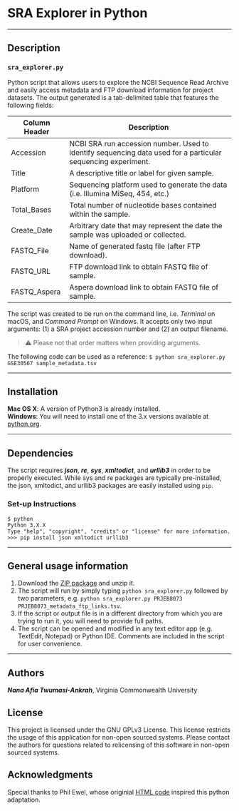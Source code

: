 # SRA Explorer in Python

---
## Description
### `sra_explorer.py`
Python script that allows users to explore the NCBI Sequence Read Archive and easily access metadata and FTP download information for project datasets. The output generated is a tab-delimited table that features the following fields: 

| Column Header  | Description |
|----------------|-------------|
| Accession  | NCBI SRA run accession number. Used to identify sequencing data used for a particular sequencing experiment. |
| Title | A descriptive title or label for given sample.  |
| Platform  | Sequencing platform used to generate the data (i.e. Illumina MiSeq, 454, etc.)  |
| Total_Bases  | Total number of nucleotide bases contained within the sample.  |
| Create_Date  | Arbitrary date that may represent the date the sample was uploaded or collected.  |
| FASTQ_File  | Name of generated fastq file (after FTP download). |
| FASTQ_URL  | FTP download link to obtain FASTQ file of sample.  |
| FASTQ_Aspera  | Aspera download link to obtain FASTQ file of sample. |

The script was created to be run on the command line, i.e. *Terminal* on macOS, and *Command Prompt* on Windows. It accepts only two input arguments: (1) a SRA project accession number and (2) an output filename.
> :warning: Please not that order matters when providing arguments. 

The following code can be used as a reference: `$ python sra_explorer.py GSE30567 sample_metadata.tsv`

---

## Installation
**Mac OS X**: A version of Python3 is already installed.  
**Windows**: You will need to install one of the 3.x versions available at [python.org](http://www.python.org/getit/).

---

## Dependencies
The script requires ***json***, ***re***, ***sys***, ***xmltodict***, and ***urllib3*** in order to be properly executed. While sys and re packages are typically pre-installed, the json, xmltodict, and urllib3 packages are easily installed using `pip`. 

### Set-up Instructions
```
$ python
Python 3.X.X
Type "help", "copyright", "credits" or "license" for more information.
>>> pip install json xmltodict urllib3
```

---

## General usage information

1. Download the [ZIP package](https://github.com/ananata/sra_explorer/archive/main.zip) and unzip it.
2. The script will run by simply typing `python sra_explorer.py` followed by two parameters, e.g. `python sra_explorer.py PRJEB8073 PRJEB8073_metadata_ftp_links.tsv`.
3. If the script or output file is in a different directory from which you are trying to run it, you will need to provide full paths.
4. The script can be opened and modified in any text editor app (e.g. TextEdit, Notepad) or Python IDE. Comments are included in the script for user convenience.

---

## Authors
***Nana Afia Twumasi-Ankrah***, Virginia Commonwealth University 

## License

This project is licensed under the GNU GPLv3 License.
This license restricts the usage of this application for non-open sourced systems. Please contact the authors for questions related to relicensing of this software in non-open sourced systems.

## Acknowledgments

Special thanks to Phil Ewel, whose originial [HTML code](https://github.com/ewels/sra-explorer) inspired this python adaptation. 
